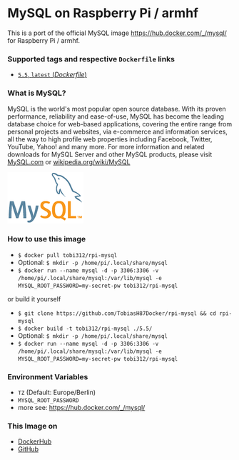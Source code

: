 # MySQL on Raspberry Pi / armhf

This is a port of the official MySQL image https://hub.docker.com/_/mysql/ for Raspberry Pi / armhf.

### Supported tags and respective `Dockerfile` links
-	[`5.5`, `latest` (*Dockerfile*)](https://github.com/TobiasH87Docker/rpi-mysql/blob/master/5.5/Dockerfile)

### What is MySQL?
MySQL is the world's most popular open source database. With its proven performance, reliability and ease-of-use, MySQL has become the leading database choice for web-based applications, covering the entire range from personal projects and websites, via e-commerce and information services, all the way to high profile web properties including Facebook, Twitter, YouTube, Yahoo! and many more.
For more information and related downloads for MySQL Server and other MySQL products, please visit [MySQL.com](https://www.mysql.com/) or [wikipedia.org/wiki/MySQL](https://en.wikipedia.org/wiki/MySQL)

![logo](https://raw.githubusercontent.com/docker-library/docs/master/mysql/logo.png)

### How to use this image
* ``` $ docker pull tobi312/rpi-mysql ```
* Optional: ``` $ mkdir -p /home/pi/.local/share/mysql ```
* ``` $ docker run --name mysql -d -p 3306:3306 -v /home/pi/.local/share/mysql:/var/lib/mysql -e MYSQL_ROOT_PASSWORD=my-secret-pw tobi312/rpi-mysql ``` 

or build it yourself
* ``` $ git clone https://github.com/TobiasH87Docker/rpi-mysql && cd rpi-mysql ```
* ``` $ docker build -t tobi312/rpi-mysql ./5.5/ ``` 
* Optional: ``` $ mkdir -p /home/pi/.local/share/mysql ```
* ``` $ docker run --name mysql -d -p 3306:3306 -v /home/pi/.local/share/mysql:/var/lib/mysql -e MYSQL_ROOT_PASSWORD=my-secret-pw tobi312/rpi-mysql ``` 

### Environment Variables
* `TZ` (Default: Europe/Berlin)
* `MYSQL_ROOT_PASSWORD`
* more see: https://hub.docker.com/_/mysql/

### This Image on
* [DockerHub](https://hub.docker.com/r/tobi312/rpi-mysql/)
* [GitHub](https://github.com/TobiasH87Docker/rpi-mysql)

